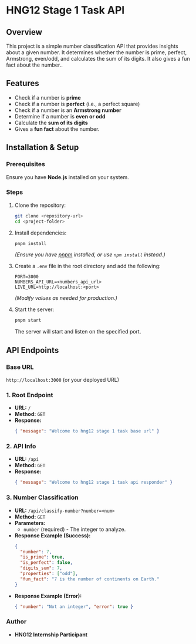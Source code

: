 # HNG12 Stage 1 Task API

## Overview
This project is a simple number classification API that provides insights about a given number. It determines whether the number is prime, perfect, Armstrong, even/odd, and calculates the sum of its digits. It also gives a fun fact about the number..

## Features
- Check if a number is **prime**
- Check if a number is **perfect** (i.e., a perfect square)
- Check if a number is an **Armstrong number**
- Determine if a number is **even or odd**
- Calculate the **sum of its digits**
- Gives a **fun fact** about the number.

## Installation & Setup

### Prerequisites
Ensure you have **Node.js** installed on your system.

### Steps
1. Clone the repository:
   ```sh
   git clone <repository-url>
   cd <project-folder>
   ```

2. Install dependencies:
   ```sh
   pnpm install
   ```
   *(Ensure you have [pnpm](https://pnpm.io/) installed, or use `npm install` instead.)*

3. Create a `.env` file in the root directory and add the following:
   ```env
   PORT=3000
   NUMBERS_API_URL=<numbers_api_url>
   LIVE_URL=http://localhost:<port>
   ```
   *(Modify values as needed for production.)*

4. Start the server:
   ```sh
   pnpm start
   ```
   The server will start and listen on the specified port.

## API Endpoints
### Base URL
`http://localhost:3000` (or your deployed URL)

### 1. Root Endpoint
- **URL:** `/`
- **Method:** `GET`
- **Response:**
  ```json
  { "message": "Welcome to hng12 stage 1 task base url" }
  ```

### 2. API Info
- **URL:** `/api`
- **Method:** `GET`
- **Response:**
  ```json
  { "message": "Welcome to hng12 stage 1 task api responder" }
  ```

### 3. Number Classification
- **URL:** `/api/classify-number?number=<num>`
- **Method:** `GET`
- **Parameters:**
  - `number` (required) - The integer to analyze.
- **Response Example (Success):**
  ```json
  {
    "number": 7,
    "is_prime": true,
    "is_perfect": false,
    "digits_sum": 7,
    "properties": ["odd"],
    "fun_fact": "7 is the number of continents on Earth."
  }
  ```
- **Response Example (Error):**
  ```json
  { "number": "Not an integer", "error": true }
  ```

### Author
- **HNG12 Internship Participant**

